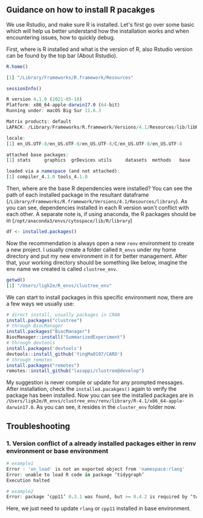 ## Guidance on how to install R pacakges

We use Rstudio, and make sure R is installed. Let's first go over some basic which will help us better understand how the installation works
and when encountering issues, how to quickly debug.

First, where is R installed and what is the version of R, also Rstudio version can be found by the top bar (About Rstudio).

```R
R.home()

[1] "/Library/Frameworks/R.framework/Resources"

sessionInfo()

R version 4.1.0 (2021-05-18)
Platform: x86_64-apple-darwin17.0 (64-bit)
Running under: macOS Big Sur 11.6.3

Matrix products: default
LAPACK: /Library/Frameworks/R.framework/Versions/4.1/Resources/lib/libRlapack.dylib

locale:
[1] en_US.UTF-8/en_US.UTF-8/en_US.UTF-8/C/en_US.UTF-8/en_US.UTF-8

attached base packages:
[1] stats     graphics  grDevices utils     datasets  methods   base     

loaded via a namespace (and not attached):
[1] compiler_4.1.0 tools_4.1.0 
```

Then, where are the base R dependencies were installed? You can see the path of each installed package in the resultant dataframe (`/Library/Frameworks/R.framework/Versions/4.1/Resources/library`). As you can see, dependencies installed in each R version won't conflict with each other. A separate note is, if using anaconda, the R packages should be in (`/opt/anaconda3/envs/cytospace/lib/R/library`)

```R
df <- installed.packages()
```

Now the recommendation is always open a new `renv` environment to create a new project. I usually create a folder called `R_envs` under my home directory and put my new environment in it for better management. After that, your working directory should be something like below, imagine the env name we created is called `clustree_env`.

```R
getwd()
[1] "/Users/ligk2e/R_envs/clustree_env"
```

We can start to install packages in this specific environment now, there are a few ways we usually use:

```R
# direct install, usually packages in CRAN
install.packages("clustree")
# through BiocManager
install.packages("BiocManager")
BiocManager::install("SummarizedExperiment")
# through devtools
install.packages('devtools')
devtools::install_github('YingMa0107/CARD')
# through remotes
install.packages("remotes")
remotes::install_github("lazappi/clustree@develop")
```

My suggestion is never compile or update for any prompted messages. After installation, check the `installed.pacakges()` again to verify the package has been installed. Now you can see the installed packages are in `/Users/ligk2e/R_envs/clustree_env/renv/library/R-4.1/x86_64-apple-darwin17.0`. As you can see, it resides in the `cluster_env` folder now.


## Troubleshooting

### 1. Version conflict of a already installed packages either in renv environment or base environment

```R
# example1
Error : 'on_load' is not an exported object from 'namespace:rlang'
Error: unable to load R code in package ‘tidygraph’
Execution halted

# example2
Error: package ‘cpp11’ 0.3.1 was found, but >= 0.4.2 is required by ‘tweenr’
```

Here, we just need to update `rlang` or `cpp11` installed in base environment.






